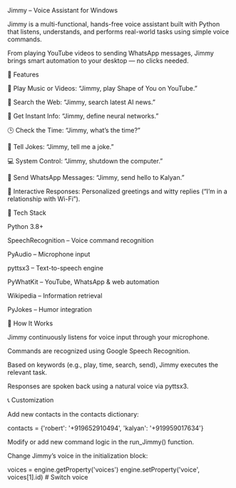 Jimmy – Voice Assistant for Windows

Jimmy is a multi-functional, hands-free voice assistant built with Python that listens, understands, and performs real-world tasks using simple voice commands.

From playing YouTube videos to sending WhatsApp messages, Jimmy brings smart automation to your desktop — no clicks needed.

🚀 Features

🎵 Play Music or Videos: “Jimmy, play Shape of You on YouTube.”

🔎 Search the Web: “Jimmy, search latest AI news.”

🧠 Get Instant Info: “Jimmy, define neural networks.”

🕒 Check the Time: “Jimmy, what’s the time?”

💬 Tell Jokes: “Jimmy, tell me a joke.”

💻 System Control: “Jimmy, shutdown the computer.”

💬 Send WhatsApp Messages: “Jimmy, send hello to Kalyan.”

👋 Interactive Responses: Personalized greetings and witty replies (“I’m in a relationship with Wi-Fi”).

🧩 Tech Stack

Python 3.8+

SpeechRecognition
 – Voice command recognition

PyAudio
 – Microphone input

pyttsx3
 – Text-to-speech engine

PyWhatKit
 – YouTube, WhatsApp & web automation

Wikipedia
 – Information retrieval

PyJokes
 – Humor integration




🧠 How It Works

Jimmy continuously listens for voice input through your microphone.

Commands are recognized using Google Speech Recognition.

Based on keywords (e.g., play, time, search, send), Jimmy executes the relevant task.

Responses are spoken back using a natural voice via pyttsx3.

📞 Customization

Add new contacts in the contacts dictionary:

contacts = {'robert': '+919652910494', 'kalyan': '+919959017634'}


Modify or add new command logic in the run_Jimmy() function.

Change Jimmy’s voice in the initialization block:

voices = engine.getProperty('voices')
engine.setProperty('voice', voices[1].id)  # Switch voice
